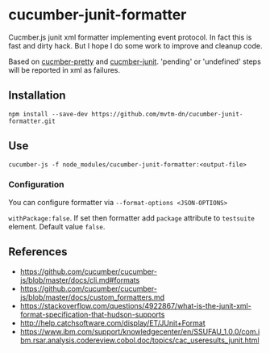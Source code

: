 # cucumber-junit-formatter
Cucmber.js junit xml formatter implementing event protocol. In fact this is fast and dirty hack. But I hope I do some work to improve and cleanup code. 

Based on [cucmber-pretty](https://github.com/kozhevnikov/cucumber-pretty) and [cucmber-junit](https://github.com/stjohnjohnson/cucumber-junit).
'pending' or 'undefined' steps will be reported in xml as failures.

## Installation
```
npm install --save-dev https://github.com/mvtm-dn/cucumber-junit-formatter.git
```

## Use
```
cucumber-js -f node_modules/cucumber-junit-formatter:<output-file>
```

### Configuration
You can configure formatter via `--format-options <JSON-OPTIONS>`

`withPackage:false`. If set then formatter add `package` attribute to `testsuite` element. Default value `false`.


## References

- https://github.com/cucumber/cucumber-js/blob/master/docs/cli.md#formats
- https://github.com/cucumber/cucumber-js/blob/master/docs/custom_formatters.md
- https://stackoverflow.com/questions/4922867/what-is-the-junit-xml-format-specification-that-hudson-supports
- http://help.catchsoftware.com/display/ET/JUnit+Format
- https://www.ibm.com/support/knowledgecenter/en/SSUFAU_1.0.0/com.ibm.rsar.analysis.codereview.cobol.doc/topics/cac_useresults_junit.html
